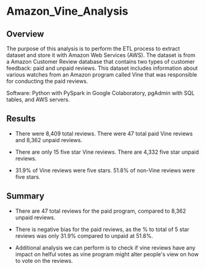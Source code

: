 # Amazon_Vine_Analysis
 
## Overview

The purpose of this analysis is to perform the ETL process to extract dataset and store it with Amazon Web Services (AWS). The dataset is from a Amazon Customer Review database that contains two types of customer feedback: paid and unpaid reviews. This dataset includes information about various watches from an Amazon program called Vine that was responsible for conducting the paid reviews.

Software: Python with PySpark in Google Colaboratory, pgAdmin with SQL tables, and AWS servers.

## Results

* There were 8,409 total reviews. There were 47 total paid Vine reviews and 8,362 unpaid reviews.

* There are only 15 five star Vine reviews. There are 4,332 five star unpaid reviews.

* 31.9% of Vine reviews were five stars. 51.8% of non-Vine reviews were five stars.

## Summary

* There are 47 total reviews for the paid program, compared to 8,362 unpaid reviews.

* There is negative bias for the paid reviews, as the % to total of 5 star reviews was only 31.9% compared to unpaid at 51.8%. 

* Additional analysis we can perform is to check if vine reviews have any impact on helful votes as vine program might alter people's view on how to vote on the reviews.



